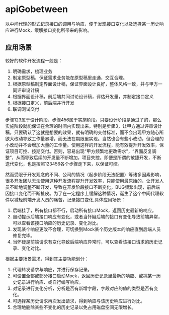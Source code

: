 # apiGobetween
以中间代理的形式记录接口的调用与响应，便于发现接口变化以及选择某一历史响应进行Mock，缓解接口变化所带来的影响。

## 应用场景
较好的软件开发流程一般是：
1. 明确需求，梳理业务
2. 制定原型稿，保证需求业务能在原型稿里走通，交互合理。
3. 根据原型稿制定界面设计稿，保证界面设计良好，整体风格一致，并与甲方一同评审设计稿
4. 根据界面设计稿，前后端共同讨论设计稿，评估开发量，并制定接口定义
5. 根据接口定义，前后端并行开发
6. 联调测试交付

步骤123属于设计阶段，步骤456属于实施阶段。只要设计阶段是通过了的，那么实施阶段就能保证在合理的时间内实现出来。特别是步骤3，让甲方通过评审设计稿，只要确认了这就是想要的效果，就有明确的交付标准，而不会出现甲方随心所欲大改动导致工作量暴增，而无法在期限里实现。当然也会有些小改动，但合理的小改动并不会增加大量的工作量。使用这样的开发流程，能有效提升开发效率，保证项目可控、按期交付。否则，容易出现“甲方频繁地更改需求”，“界面反复调整”，从而导致后续的开发量不断增加，项目失控。即便是所谓的敏捷开发，不断迭代变化，也是按照123456各个步骤走下来，以保证可控。


然而受限于开发观念的不同、公司的情况（起步阶段无法配置）等诸多因素影响，很多开发团队无法使用这种开发流程提升开发效率，只能使用最原始的，让开发人员不断地调整不断开发，导致在开发阶段接口不断变化，BUG频繁出现，前后端因接口变化而不断扯皮。为了在一定程序上缓解这种情况，诞生了这个中间代理软件以减轻前端开发人员的痛苦，记录接口变化,具体应用场景：
1. 后端挂了，所有接口都不行，启动所有接口Mock，返回历史最新的响应。
2. 自动提示后端接口响应有变化，或者当怀疑后端的接口有变化导致前端异常，可以查看该接口响应的历史记录、变化对比。
3. 发现某个响应更改不合理，可切换到Mock某个历史版本的响应直到后端人员修复完毕。
4. 当怀疑是前端请求有变化导致后端响应异常时，可以查看该接口请求的历史记录、变化对比。


根据主要场景需求，得到其主要功能划分：
1. 代理转发请求与响应，并进行保存记录。
2. 可设置全部或部分接口启动Mock，返回历史记录里最新的响应、或挑某一历史记录进行响应、或自行编写响应。
3. 对记录进行变化分析，分析是否有新增字段，字段对应的值的类型是否有变化。
4. 可选择某历史请求再次发出请求，得到响应与该历史响应进行对比。
5. 合理地删除某些不变化的历史记录以免占用磁盘空间无限增长。

